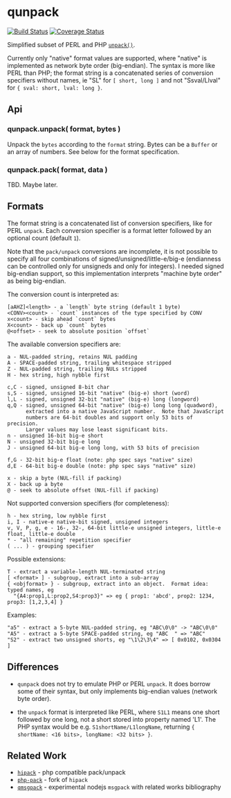 qunpack
=======
[![Build Status](https://api.travis-ci.org/andrasq/node-qunpack.svg?branch=master)](https://travis-ci.org/andrasq/node-qunpack?branch=master)
[![Coverage Status](https://codecov.io/github/andrasq/node-qunpack/coverage.svg?branch=master)](https://codecov.io/github/andrasq/node-qunpack?branch=master)

Simplified subset of PERL and PHP [`unpack()`](http://php.net/manual/en/function.unpack.php).

Currently only "native" format values are supported, where "native" is implemented as
network byte order (big-endian).  The syntax is more like PERL than PHP; the format string is
a concatenated series of conversion specifiers without names, ie "SL" for `[ short, long ]`
and not "Ssval/Llval" for `{ sval: short, lval: long }`.


Api
---

### qunpack.unpack( format, bytes )

Unpack the `bytes` according to the `format` string.  Bytes can be a `Buffer` or an
array of numbers.  See below for the format specification.

### qunpack.pack( format, data )

TBD.  Maybe later.


Formats
-------

The format string is a concatenated list of conversion specifiers, like for PERL
`unpack`.  Each conversion specifier is a format letter followed by an optional
count (default `1`).

Note that the `pack/unpack` conversions are incomplete, it is not possible to specify
all four combinations of signed/unsigned/little-e/big-e (endianness can be controlled
only for unsigneds and only for integers).  I needed signed big-endian support, so
this implementation interprets "machine byte order" as being big-endian.

The conversion count is interpreted as:

    [aAHZ]<length> - a `length` byte string (default 1 byte)
    <CONV><count> - `count` instances of the type specified by CONV
    x<count> - skip ahead `count` bytes
    X<count> - back up `count` bytes
    @<offset> - seek to absolute position `offset`

The available conversion specifiers are:

    a - NUL-padded string, retains NUL padding
    A - SPACE-padded string, trailing whitespace stripped
    Z - NUL-padded string, trailing NULs stripped
    H - hex string, high nybble first

    c,C - signed, unsigned 8-bit char
    s,S - signed, unsigned 16-bit "native" (big-e) short (word)
    l,L - signed, unsigned 32-bit "native" (big-e) long (longword)
    q,Q - signed, unsigned 64-bit "native" (big-e) long long (quadword),
          extracted into a native JavaScript number.  Note that JavaScript
          numbers are 64-bit doubles and support only 53 bits of precision.
          Larger values may lose least significant bits.
    n - unsigned 16-bit big-e short
    N - unsigned 32-bit big-e long
    J - unsigned 64-bit big-e long long, with 53 bits of precision

    f,G - 32-bit big-e float (note: php spec says "native" size)
    d,E - 64-bit big-e double (note: php spec says "native" size)

    x - skip a byte (NUL-fill if packing)
    X - back up a byte
    @ - seek to absolute offset (NUL-fill if packing)

Not supported conversion specifiers (for completeness):

    h - hex string, low nybble first
    i, I - native-e native-bit signed, unsigned integers
    v, V, P, g, e - 16-, 32-, 64-bit little-e unsigned integers, little-e float, little-e double
    * - "all remaining" repetition specifier
    ( ... ) - grouping specifier

Possible extensions:

    T - extract a variable-length NUL-terminated string
    [ <format> ] - subgroup, extract into a sub-array
    { <objformat> } - subgroup, extract into an object.  Format idea: typed names, eg
      "{A4:prop1,L:prop2,S4:prop3}" => eg { prop1: 'abcd', prop2: 1234, prop3: [1,2,3,4] }

Examples:

    "a5" - extract a 5-byte NUL-padded string, eg "ABC\0\0" -> "ABC\0\0"
    "A5" - extract a 5-byte SPACE-padded string, eg "ABC  " => "ABC"
    "S2" - extract two unsigned shorts, eg "\1\2\3\4" => [ 0x0102, 0x0304 ]


Differences
-----------

- `qunpack` does not try to emulate PHP or PERL `unpack`.  It does borrow some of
  their syntax, but only implements big-endian values (network byte order).

- the `unpack` format is interpreted like PERL, where `S1L1` means one short followed by
  one long, not a short stored into property named 'L1'.  The PHP syntax would be e.g.
  `S1shortName/L1longName`, returning `{ shortName: <16 bits>, longName: <32 bits> }`.


Related Work
------------

- [`hipack`](https://npmjs.com/package/hipack) - php compatible pack/unpack
- [`php-pack`](https://npmjs.com/package/php-pack) - fork of `hipack`
- [`qmsgpack`](https://github.com/andrasq/node-q-msgpack) - experimental nodejs `msgpack` with related works bibliography
